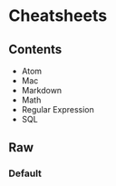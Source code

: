 # Cheatsheets

## Contents
* Atom
* Mac
* Markdown
* Math
* Regular Expression
* SQL

## Raw
### Default

<!-- Pandas: set_index

variable name: letters, digits, underscore

### Math -->

<!-- \tan \left(2x\right)=\frac{2\tan \left(x\right)}{1-\tan ^2\left(x\right)} -->

<!-- Sn=n*a1+n(n-1)d/2 or Sn=n(a1+an)/2 -->

<!-- Squeeze Theorem: -->
